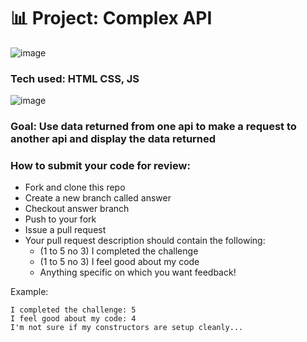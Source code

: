 # 📊 Project: Complex API 

![image](https://user-images.githubusercontent.com/112201564/196260145-8810347e-6eed-4bc6-b417-980f750c284c.png)
### Tech used:  HTML CSS, JS
![image](https://user-images.githubusercontent.com/112201564/196453952-b3c65e48-bfd5-4e7c-a3e0-555188f8eea2.png)

### Goal: Use data returned from one api to make a request to another api and display the data returned

### How to submit your code for review:

- Fork and clone this repo
- Create a new branch called answer
- Checkout answer branch
- Push to your fork
- Issue a pull request
- Your pull request description should contain the following:
  - (1 to 5 no 3) I completed the challenge
  - (1 to 5 no 3) I feel good about my code
  - Anything specific on which you want feedback!

Example:
```
I completed the challenge: 5
I feel good about my code: 4
I'm not sure if my constructors are setup cleanly...
```
